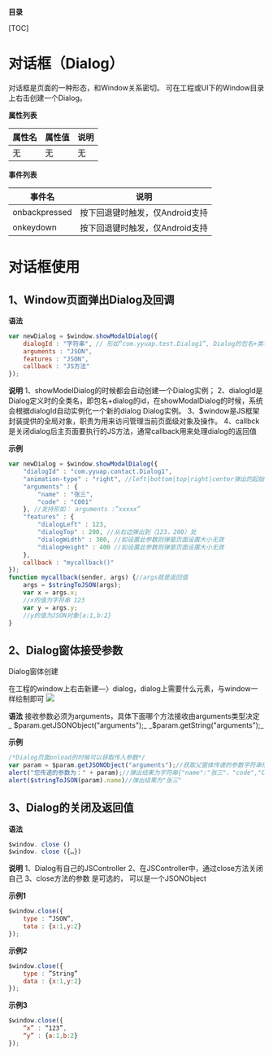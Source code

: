 **目录**

[TOC]

# 对话框（Dialog）

对话框是页面的一种形态，和Window关系密切。
可在工程或UI下的Window目录上右击创建一个Dialog。

**属性列表**

| 属性名 | 属性值 | 说明 |
| ------------ | ------------ | ------------ |
| 无 | 无 | 无 |

**事件列表**

| 事件名 | 说明 |
| ------------ | ------------ |
| onbackpressed | 按下回退键时触发，仅Android支持 |
| onkeydown | 按下回退键时触发，仅Android支持 |

# 对话框使用

## 1、Window页面弹出Dialog及回调

**语法**
```javascript
var newDialog = $window.showModalDialog({
	dialogId : "字符串", // 形如”com.yyuap.test.Dialog1”, Dialog的包名+类名
	arguments : "JSON",
	features : "JSON",
	callback : "JS方法"
});
```

**说明**
1、showModelDialog的时候都会自动创建一个Dialog实例；
2、dialogId是Dialog定义时的全类名，即包名+dialog的id，在showModalDialog的时候，系统会根据dialogId自动实例化一个新的dialog Dialog实例。
3、$window是JS框架封装提供的全局对象，职责为用来访问管理当前页面级对象及操作。
4、callbck是关闭dialog后主页面要执行的JS方法，通常callback用来处理dialog的返回值

**示例**
```javascript
var newDialog = $window.showModalDialog({
	"dialogId" : "com.yyuap.contact.Dialog1",
	"animation-type" : "right", //left|bottom|top|right|center弹出的起始方向
	"arguments" : {
		"name" : "张三",
		"code" : "C001"
	}, //支持形如： arguments :”xxxxx”
	"features" : {
		"dialogLeft" : 123,
		"dialogTop" : 200, //从右边弹出到（123，200）处
		"dialogWidth" : 300, //如设置此参数则弹窗页面设置大小无效
		"dialogHeight" : 400 //如设置此参数则弹窗页面设置大小无效
	},
	callback : "mycallback()"
});
function mycallback(sender, args) {//args就是返回值
	args = $stringToJSON(args);
	var x = args.x;
	//x的值为字符串 123
	var y = args.y;
	//y的值为JSON对象{a:1,b:2}
}
```

## 2、Dialog窗体接受参数

Dialog窗体创建

在工程的window上右击新建—〉dialog，dialog上需要什么元素，与window一样绘制即可
![](http://mobile.yyuap.com/UAPMobile/UEditor/jsp/upload/image/20150608/1433729247624005224.png)

**语法**
接收参数必须为arguments，具体下面哪个方法接收由arguments类型决定
_ $param.getJSONObject("arguments");_
_$param.getString("arguments");_

**示例**
```javascript
/*Dialog页面onload的时候可以获取传入参数*/
var param = $param.getJSONObject("arguments");//获取父窗体传递的参数字符串形式
alert("您传递的参数为：" + param);//弹出结果为字符串{"name":"张三"，"code","C001"}
alert($stringToJSON(param).name)//弹出结果为"张三"
```

## 3、Dialog的关闭及返回值

**语法**
```javascript
$window. close ()
$window. close ({…})
```

**说明**
1、Dialog有自己的JSController
2、在JSController中，通过close方法关闭自己
3、close方法的参数 是可选的， 可以是一个JSONObject

**示例1**
```javascript
$window.close({
	type : “JSON”,
	tata : {x:1,y:2}
});
```

**示例2**
```javascript
$window.close({
	type : ”String”
	data : {x:1,y:2}
});
```

**示例3**
```javascript
$window.close({
	“x” : “123”,
	“y” : {a:1,b:2}
});
```


